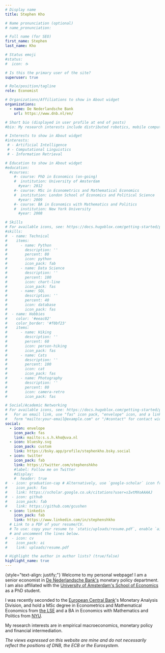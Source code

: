 ```yaml
---
# Display name
title: Stephen Kho

# Name pronunciation (optional)
# name_pronunciation: 

# Full name (for SEO)
first_name: Stephen
last_name: Kho

# Status emoji
#status:
#  icon: ☕️

# Is this the primary user of the site?
superuser: true

# Role/position/tagline
role: Economist

# Organizations/Affiliations to show in About widget
organizations:
  - name: De Nederlandsche Bank
    url: https://www.dnb.nl/en/

# Short bio (displayed in user profile at end of posts)
#bio: My research interests include distributed robotics, mobile computing and programmable matter.

# Interests to show in About widget
#interests:
 # - Artificial Intelligence
 # - Computational Linguistics
 # - Information Retrieval

# Education to show in About widget
#education:
  #courses:
    #- course: PhD in Economics (on-going)
    #  institution: University of Amsterdam
      #year: 2012
    #- course: MSc in Econometrics and Mathematical Economics
    #  institution: London School of Economics and Political Science
      #year: 2009
    #- course: BA in Economics with Mathematics and Politics
    #  institution: New York University
      #year: 2008

# Skills
# For available icons, see: https://docs.hugoblox.com/getting-started/page-builder/#icons
#skills:
#  - name: Technical
#    items:
#      - name: Python
#        description: ''
#        percent: 80
#        icon: python
#        icon_pack: fab
#      - name: Data Science
#        description: ''
#        percent: 100
#        icon: chart-line
#        icon_pack: fas
#      - name: SQL
#        description: ''
#        percent: 40
#        icon: database
#        icon_pack: fas
#  - name: Hobbies
#    color: '#eeac02'
#    color_border: '#f0bf23'
#    items:
#      - name: Hiking
#        description: ''
#        percent: 60
#        icon: person-hiking
#        icon_pack: fas
#      - name: Cats
#        description: ''
#        percent: 100
#        icon: cat
#        icon_pack: fas
#      - name: Photography
#        description: ''
#        percent: 80
#        icon: camera-retro
#        icon_pack: fas

# Social/Academic Networking
# For available icons, see: https://docs.hugoblox.com/getting-started/page-builder/#icons
#   For an email link, use "fas" icon pack, "envelope" icon, and a link in the
#   form "mailto:your-email@example.com" or "/#contact" for contact widget.
social:
  - icon: envelope
    icon_pack: fas
    link: mailto:s.s.h.kho@uva.nl
  - icon: bluesky.svg
    icon_pack: custom
    link: https://bsky.app/profile/stephenkho.bsky.social
  - icon: twitter
    icon_pack: fab
    link: https://twitter.com/stephenshkho
    #label: Follow me on Twitter
    #display:
    #  header: true
#  - icon: graduation-cap # Alternatively, use `google-scholar` icon from `ai` icon pack
#    icon_pack: fas
#    link: https://scholar.google.co.uk/citations?user=sIwtMXoAAAAJ
#  - icon: github
#    icon_pack: fab
#    link: https://github.com/gcushen
  - icon: linkedin
    icon_pack: fab
    link: https://www.linkedin.com/in/stephenshkho
  # Link to a PDF of your resume/CV.
  # To use: copy your resume to `static/uploads/resume.pdf`, enable `ai` icons in `params.yaml`,
  # and uncomment the lines below.
#  - icon: cv
#    icon_pack: ai
#    link: uploads/resume.pdf

# Highlight the author in author lists? (true/false)
highlight_name: true
---
```

{style="text-align: justify;"}
Welcome to my personal webpage! I am a senior economist in [De Nederlandsche Bank's](https://www.dnb.nl/en/) monetary policy department. I am also affiliated with the [University of Amsterdam's School of Economics](https://ase.uva.nl/) as a PhD student. 

I was recently seconded to the [European Central Bank](https://www.ecb.europa.eu/)'s Monetary Analysis Division, and hold a MSc degree in Econometrics and Mathematical Economics from [the LSE](https://www.lse.ac.uk) and a BA in Economics with Mathematics and Politics from [NYU](https://www.nyu.edu).

My research interests are in empirical macroeconomics, monetary policy and financial intermediation.

*The views expressed on this website are mine and do not necessarily reflect the positions of DNB, the ECB or the Eurosystem.* 



